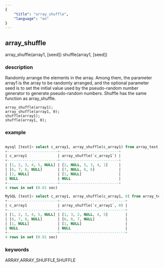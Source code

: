 ```yaml
---
{
    "title": "array_shuffle",
    "language": "en"
}
---
```


<!--
Licensed to the Apache Software Foundation (ASF) under one
or more contributor license agreements.  See the NOTICE file
distributed with this work for additional information
regarding copyright ownership.  The ASF licenses this file
to you under the Apache License, Version 2.0 (the
"License"); you may not use this file except in compliance
with the License.  You may obtain a copy of the License at

  http://www.apache.org/licenses/LICENSE-2.0

Unless required by applicable law or agreed to in writing,
software distributed under the License is distributed on an
"AS IS" BASIS, WITHOUT WARRANTIES OR CONDITIONS OF ANY
KIND, either express or implied.  See the License for the
specific language governing permissions and limitations
under the License.
-->

## array_shuffle

<version since="2.0">

array_shuffle(array1, [seed])
shuffle(array1, [seed])

</version>

### description

Randomly arrange the elements in the array. Among them, the parameter array1 is the array to be randomly arranged, and the optional parameter seed is to set the initial value used by the pseudo-random number generator to generate pseudo-random numbers.
Shuffle has the same function as array_shuffle.

```
array_shuffle(array1);
array_shuffle(array1, 0);
shuffle(array1);
shuffle(array1, 0);
```

### example

```sql

mysql [test]> select c_array1, array_shuffle(c_array1) from array_test; 
+-----------------------+---------------------------+
| c_array1              | array_shuffle(`c_array1`) |
+-----------------------+---------------------------+
| [1, 2, 3, 4, 5, NULL] | [2, NULL, 5, 3, 4, 1]     |
| [6, 7, 8, NULL]       | [7, NULL, 8, 6]           |
| [1, NULL]             | [1, NULL]                 |
| NULL                  | NULL                      |
+-----------------------+---------------------------+
4 rows in set (0.01 sec)

MySQL [test]> select c_array1, array_shuffle(c_array1, 0) from array_test; 
+-----------------------+------------------------------+
| c_array1              | array_shuffle(`c_array1`, 0) |
+-----------------------+------------------------------+
| [1, 2, 3, 4, 5, NULL] | [1, 3, 2, NULL, 4, 5]        |
| [6, 7, 8, NULL]       | [6, 8, 7, NULL]              |
| [1, NULL]             | [1, NULL]                    |
| NULL                  | NULL                         |
+-----------------------+------------------------------+
4 rows in set (0.01 sec)

```

### keywords

ARRAY,ARRAY_SHUFFLE,SHUFFLE

